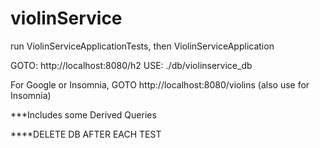 # violinService
run ViolinServiceApplicationTests, then ViolinServiceApplication

GOTO: http://localhost:8080/h2
USE:  ./db/violinservice_db

For Google or Insomnia,
GOTO http://localhost:8080/violins
(also use for Insomnia)

***Includes some Derived Queries

****DELETE DB AFTER EACH TEST